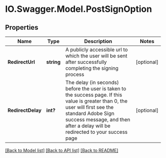 # IO.Swagger.Model.PostSignOption
## Properties

Name | Type | Description | Notes
------------ | ------------- | ------------- | -------------
**RedirectUrl** | **string** | A publicly accessible url to which the user will be sent after successfully completing the signing process | [optional] 
**RedirectDelay** | **int?** | The delay (in seconds) before the user is taken to the success page. If this value is greater than 0, the user will first see the standard Adobe Sign success message, and then after a delay will be redirected to your success page | [optional] 

[[Back to Model list]](../README.md#documentation-for-models) [[Back to API list]](../README.md#documentation-for-api-endpoints) [[Back to README]](../README.md)

